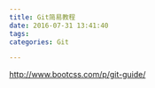 ```yaml
---
title: Git简易教程
date: 2016-07-31 13:41:40
tags:
categories: Git

---
```


http://www.bootcss.com/p/git-guide/


